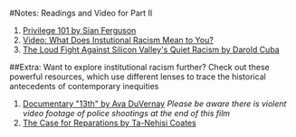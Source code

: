 #Notes: Readings and Video for Part II

1. [Privilege 101 by Sian Ferguson](http://everydayfeminism.com/2014/09/what-is-privilege/)
2. [Video: What Does Instutional Racism Mean to You?](http://projects.seattletimes.com/2016/under-our-skin/#institutional_racism)
2. [The Loud Fight Against Silicon Valley's Quiet Racism by Darold Cuba](http://motherboard.vice.com/read/the-loud-fight-against-silicon-valleys-quiet-racism)


##Extra: Want to explore institutional racism further?
 Check out these powerful resources, which use different lenses to trace the historical antecedents of contemporary inequities
 
1. [Documentary "13th" by Ava DuVernay](https://www.netflix.com/title/80091741) *Please be aware there is violent video footage of police shootings at the end of this film*
1. [The Case for Reparations by Ta-Nehisi Coates](http://www.theatlantic.com/magazine/archive/2014/06/the-case-for-reparations/361631/)
